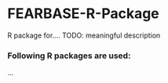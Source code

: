 # FEARBASE-R-Package

R package for.... TODO: meaningful description


### Following R packages are used: 
...